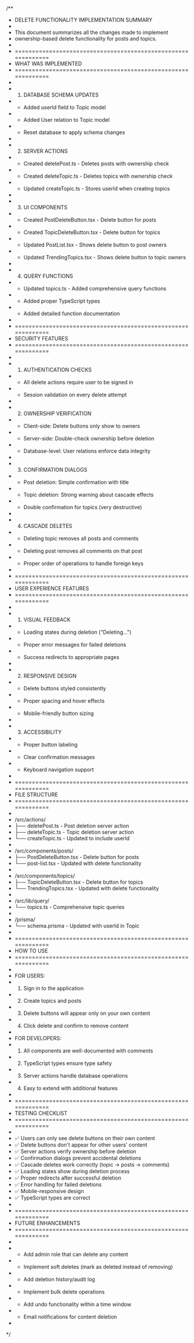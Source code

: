 /**
 * DELETE FUNCTIONALITY IMPLEMENTATION SUMMARY
 * 
 * This document summarizes all the changes made to implement 
 * ownership-based delete functionality for posts and topics.
 * 
 * =============================================================
 * WHAT WAS IMPLEMENTED
 * =============================================================
 * 
 * 1. DATABASE SCHEMA UPDATES
 *    - Added userId field to Topic model
 *    - Added User relation to Topic model
 *    - Reset database to apply schema changes
 * 
 * 2. SERVER ACTIONS
 *    - Created deletePost.ts - Deletes posts with ownership check
 *    - Created deleteTopic.ts - Deletes topics with ownership check
 *    - Updated createTopic.ts - Stores userId when creating topics
 * 
 * 3. UI COMPONENTS
 *    - Created PostDeleteButton.tsx - Delete button for posts
 *    - Created TopicDeleteButton.tsx - Delete button for topics
 *    - Updated PostList.tsx - Shows delete button to post owners
 *    - Updated TrendingTopics.tsx - Shows delete button to topic owners
 * 
 * 4. QUERY FUNCTIONS
 *    - Updated topics.ts - Added comprehensive query functions
 *    - Added proper TypeScript types
 *    - Added detailed function documentation
 * 
 * =============================================================
 * SECURITY FEATURES
 * =============================================================
 * 
 * 1. AUTHENTICATION CHECKS
 *    - All delete actions require user to be signed in
 *    - Session validation on every delete attempt
 * 
 * 2. OWNERSHIP VERIFICATION
 *    - Client-side: Delete buttons only show to owners
 *    - Server-side: Double-check ownership before deletion
 *    - Database-level: User relations enforce data integrity
 * 
 * 3. CONFIRMATION DIALOGS
 *    - Post deletion: Simple confirmation with title
 *    - Topic deletion: Strong warning about cascade effects
 *    - Double confirmation for topics (very destructive)
 * 
 * 4. CASCADE DELETES
 *    - Deleting topic removes all posts and comments
 *    - Deleting post removes all comments on that post
 *    - Proper order of operations to handle foreign keys
 * 
 * =============================================================
 * USER EXPERIENCE FEATURES
 * =============================================================
 * 
 * 1. VISUAL FEEDBACK
 *    - Loading states during deletion ("Deleting...")
 *    - Proper error messages for failed deletions
 *    - Success redirects to appropriate pages
 * 
 * 2. RESPONSIVE DESIGN
 *    - Delete buttons styled consistently
 *    - Proper spacing and hover effects
 *    - Mobile-friendly button sizing
 * 
 * 3. ACCESSIBILITY
 *    - Proper button labeling
 *    - Clear confirmation messages
 *    - Keyboard navigation support
 * 
 * =============================================================
 * FILE STRUCTURE
 * =============================================================
 * 
 * /src/actions/
 *   ├── deletePost.ts          - Post deletion server action
 *   ├── deleteTopic.ts         - Topic deletion server action
 *   └── createTopic.ts         - Updated to include userId
 * 
 * /src/components/posts/
 *   ├── PostDeleteButton.tsx   - Delete button for posts
 *   └── post-list.tsx          - Updated with delete functionality
 * 
 * /src/components/topics/
 *   ├── TopicDeleteButton.tsx  - Delete button for topics
 *   └── TrendingTopics.tsx     - Updated with delete functionality
 * 
 * /src/lib/query/
 *   └── topics.ts              - Comprehensive topic queries
 * 
 * /prisma/
 *   └── schema.prisma          - Updated with userId in Topic
 * 
 * =============================================================
 * HOW TO USE
 * =============================================================
 * 
 * FOR USERS:
 * 1. Sign in to the application
 * 2. Create topics and posts
 * 3. Delete buttons will appear only on your own content
 * 4. Click delete and confirm to remove content
 * 
 * FOR DEVELOPERS:
 * 1. All components are well-documented with comments
 * 2. TypeScript types ensure type safety
 * 3. Server actions handle database operations
 * 4. Easy to extend with additional features
 * 
 * =============================================================
 * TESTING CHECKLIST
 * =============================================================
 * 
 * ✅ Users can only see delete buttons on their own content
 * ✅ Delete buttons don't appear for other users' content
 * ✅ Server actions verify ownership before deletion
 * ✅ Confirmation dialogs prevent accidental deletions
 * ✅ Cascade deletes work correctly (topic → posts → comments)
 * ✅ Loading states show during deletion process
 * ✅ Proper redirects after successful deletion
 * ✅ Error handling for failed deletions
 * ✅ Mobile-responsive design
 * ✅ TypeScript types are correct
 * 
 * =============================================================
 * FUTURE ENHANCEMENTS
 * =============================================================
 * 
 * - Add admin role that can delete any content
 * - Implement soft deletes (mark as deleted instead of removing)
 * - Add deletion history/audit log
 * - Implement bulk delete operations
 * - Add undo functionality within a time window
 * - Email notifications for content deletion
 * 
 */

